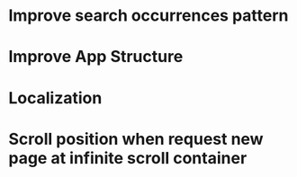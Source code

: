 # Improve search occurrences pattern
# Improve App Structure
# Localization
# Scroll position when request new page at infinite scroll container